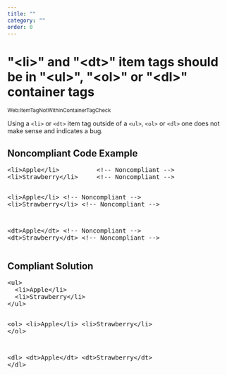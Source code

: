 ```yaml
---
title: ""
category: ""
order: 0
---
```


<h1>"&lt;li&gt;" and "&lt;dt&gt;" item tags should be in "&lt;ul&gt;", "&lt;ol&gt;" or "&lt;dl&gt;" container tags</h1>
<small>Web:ItemTagNotWithinContainerTagCheck</small>
<br>
<p>Using a <code>&lt;li&gt;</code> or <code>&lt;dt&gt;</code> item tag outside of a <code>&lt;ul&gt;</code>, <code>&lt;ol&gt;</code> or
<code>&lt;dl&gt;</code> one does not make sense and indicates a bug.</p>
<h2>Noncompliant Code Example</h2>
<pre>
&lt;li&gt;Apple&lt;/li&gt;          &lt;!-- Noncompliant --&gt;
&lt;li&gt;Strawberry&lt;/li&gt;     &lt;!-- Noncompliant --&gt;

&lt;li&gt;Apple&lt;/li&gt;          &lt;!-- Noncompliant --&gt;
&lt;li&gt;Strawberry&lt;/li&gt;     &lt;!-- Noncompliant --&gt;

&lt;dt&gt;Apple&lt;/dt&gt;          &lt;!-- Noncompliant --&gt;
&lt;dt&gt;Strawberry&lt;/dt&gt;     &lt;!-- Noncompliant --&gt;
</pre>
<h2>Compliant Solution</h2>
<pre>
&lt;ul&gt;
  &lt;li&gt;Apple&lt;/li&gt;
  &lt;li&gt;Strawberry&lt;/li&gt;
&lt;/ul&gt;

&lt;ol&gt;
  &lt;li&gt;Apple&lt;/li&gt;
  &lt;li&gt;Strawberry&lt;/li&gt;
&lt;/ol&gt;

&lt;dl&gt;
  &lt;dt&gt;Apple&lt;/dt&gt;
  &lt;dt&gt;Strawberry&lt;/dt&gt;
&lt;/dl&gt;
</pre>